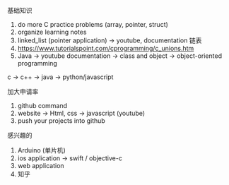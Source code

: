 基础知识
1. do more C practice problems (array, pointer, struct)
2. organize learning notes
3. linked_list (pointer application) -> youtube, documentation 链表
4. https://www.tutorialspoint.com/cprogramming/c_unions.htm
5. Java -> youtube documentation  -> class and object -> object-oriented programming

c -> c++ -> java -> python/javascript

加大申请率
1. github command 
2. website -> Html, css -> javascript (youtube) 
3. push your projects into github


感兴趣的
1. Arduino (单片机)
2. ios application -> swift / objective-c
3. web application
4. 知乎
